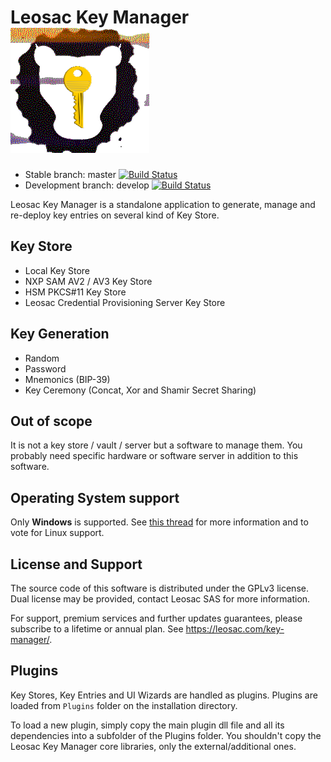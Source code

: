 # Leosac Key Manager ![Logo](KeyManager/images/leosac_key.png)

 - Stable branch: master [![Build Status](https://github.com/leosac/key-manager/actions/workflows/build.yml/badge.svg?branch=master)](https://github.com/leosac/key-manager/actions/workflows/build.yml)
 - Development branch: develop [![Build Status](https://github.com/leosac/key-manager/actions/workflows/build.yml/badge.svg?branch=develop)](https://github.com/leosac/key-manager/actions/workflows/build.yml)

Leosac Key Manager is a standalone application to generate, manage and re-deploy key entries on several kind of Key Store.

## Key Store
 - Local Key Store
 - NXP SAM AV2 / AV3 Key Store
 - HSM PKCS#11 Key Store
 - Leosac Credential Provisioning Server Key Store

## Key Generation
 - Random
 - Password
 - Mnemonics (BIP-39)
 - Key Ceremony (Concat, Xor and Shamir Secret Sharing)
 
## Out of scope
It is not a key store / vault / server but a software to manage them.
You probably need specific hardware or software server in addition to this software.

## Operating System support
Only **Windows** is supported. See [this thread](https://github.com/leosac/key-manager/issues/1) for more information and to vote for Linux support.

## License and Support
The source code of this software is distributed under the GPLv3 license. Dual license may be provided, contact Leosac SAS for more information.

For support, premium services and further updates guarantees, please subscribe to a lifetime or annual plan. See https://leosac.com/key-manager/.

## Plugins
Key Stores, Key Entries and UI Wizards are handled as plugins. Plugins are loaded from `Plugins` folder on the installation directory.

To load a new plugin, simply copy the main plugin dll file and all its dependencies into a subfolder of the Plugins folder. You shouldn't copy the Leosac Key Manager core libraries, only the external/additional ones.
